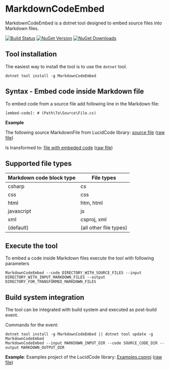 # MarkdownCodeEmbed

MarkdownCodeEmbed is a dotnet tool designed to embed source files into Markdown files.

[![Build Status](https://dev.azure.com/mariuszbojkowski/Open%20Source%20projects/_apis/build/status/csharp-today.MarkdownCodeEmbed?branchName=master)](https://dev.azure.com/mariuszbojkowski/Open%20Source%20projects/_build/latest?definitionId=7&branchName=master) [![NuGet Version](https://img.shields.io/nuget/v/MarkdownCodeEmbed)](https://www.nuget.org/packages/MarkdownCodeEmbed/) [![NuGet Downloads](https://img.shields.io/nuget/dt/MarkdownCodeEmbed)](https://www.nuget.org/packages/MarkdownCodeEmbed/)

## Tool installation

The easiest way to install the tool is to use the `dotnet` tool.

```
dotnet tool install -g MarkdownCodeEmbed
```

## Syntax - Embed code inside Markdown file

To embed code from a source file add following line in the Markdown file:

```
[embed-code]: # (Path\To\Source\File.cs)
```

**Example**

The following source MarkdownFile from LucidCode library: [source file](https://github.com/csharp-today/LucidCode/blob/master/DocForCodeEmbed/In.md) ([raw file](https://raw.githubusercontent.com/csharp-today/LucidCode/master/DocForCodeEmbed/In.md))

Is transformed to: [file with embeded code](https://github.com/csharp-today/LucidCode/blob/master/In.md) ([raw file](https://raw.githubusercontent.com/csharp-today/LucidCode/master/In.md))

## Supported file types

| Markdown code block type | File types |
|--------------------------|------------|
| csharp | cs |
| css | css |
| html | htm, html |
| javascript | js |
| xml | csproj, xml |
| (default) | (all other file types) |

## Execute the tool

To embed a code inside Markdown files execute the tool with following parameters

```
MarkdownCodeEmbed --code DIRECTORY_WITH_SOURCE_FILES --input DIRECTORY_WITH_INPUT_MARKDOWN_FILES --output DIRECTORY_FOR_TRANSFORMED_MARKDOWN_FILES
```

## Build system integration

The tool can be integrated with build system and executed as post-build event.

Commands for the event:

```
dotnet tool install -g MarkdownCodeEmbed || dotnet tool update -g MarkdownCodeEmbed
MarkdownCodeEmbed --input MARKDOWN_INPUT_DIR --code SOURCE_CODE_DIR --output MARKDOWN_OUTPUT_DIR
```

**Example**: Examples project of the LucidCode library: [Examples.csproj](https://github.com/csharp-today/LucidCode/blob/master/Examples/Examples.csproj) ([raw file](https://raw.githubusercontent.com/csharp-today/LucidCode/master/Examples/Examples.csproj))
